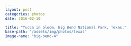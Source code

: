 ```yaml
---
layout: post
categories: photos
date: 2016-02-10

title: "Yucca in bloom. Big Bend National Park, Texas."
base-path: "/assets/img/photos/texas"
image-name: "big-bend-4"
---
```

